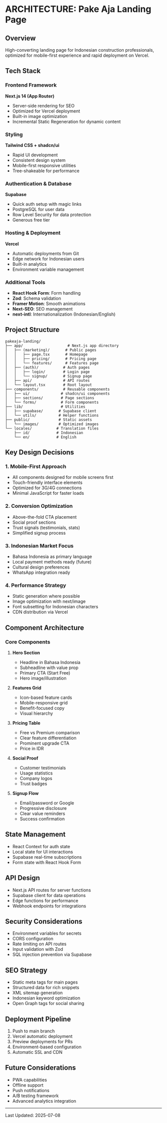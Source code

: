 # ARCHITECTURE: Pake Aja Landing Page

## Overview
High-converting landing page for Indonesian construction professionals, optimized for mobile-first experience and rapid deployment on Vercel.

## Tech Stack

### Frontend Framework
**Next.js 14 (App Router)**
- Server-side rendering for SEO
- Optimized for Vercel deployment
- Built-in image optimization
- Incremental Static Regeneration for dynamic content

### Styling
**Tailwind CSS + shadcn/ui**
- Rapid UI development
- Consistent design system
- Mobile-first responsive utilities
- Tree-shakeable for performance

### Authentication & Database
**Supabase**
- Quick auth setup with magic links
- PostgreSQL for user data
- Row Level Security for data protection
- Generous free tier

### Hosting & Deployment
**Vercel**
- Automatic deployments from Git
- Edge network for Indonesian users
- Built-in analytics
- Environment variable management

### Additional Tools
- **React Hook Form**: Form handling
- **Zod**: Schema validation
- **Framer Motion**: Smooth animations
- **Next-SEO**: SEO management
- **next-intl**: Internationalization (Indonesian/English)

## Project Structure

```
pakeaja-landing/
├── app/                    # Next.js app directory
│   ├── (marketing)/       # Public pages
│   │   ├── page.tsx       # Homepage
│   │   ├── pricing/       # Pricing page
│   │   └── features/      # Features page
│   ├── (auth)/           # Auth pages
│   │   ├── login/        # Login page
│   │   └── signup/       # Signup page
│   ├── api/              # API routes
│   └── layout.tsx        # Root layout
├── components/           # Reusable components
│   ├── ui/              # shadcn/ui components
│   ├── sections/        # Page sections
│   └── forms/           # Form components
├── lib/                 # Utilities
│   ├── supabase/       # Supabase client
│   └── utils/          # Helper functions
├── public/             # Static assets
│   └── images/         # Optimized images
└── locales/           # Translation files
    ├── id/            # Indonesian
    └── en/            # English
```

## Key Design Decisions

### 1. Mobile-First Approach
- All components designed for mobile screens first
- Touch-friendly interface elements
- Optimized for 3G/4G connections
- Minimal JavaScript for faster loads

### 2. Conversion Optimization
- Above-the-fold CTA placement
- Social proof sections
- Trust signals (testimonials, stats)
- Simplified signup process

### 3. Indonesian Market Focus
- Bahasa Indonesia as primary language
- Local payment methods ready (future)
- Cultural design preferences
- WhatsApp integration ready

### 4. Performance Strategy
- Static generation where possible
- Image optimization with next/image
- Font subsetting for Indonesian characters
- CDN distribution via Vercel

## Component Architecture

### Core Components

1. **Hero Section**
   - Headline in Bahasa Indonesia
   - Subheadline with value prop
   - Primary CTA (Start Free)
   - Hero image/illustration

2. **Features Grid**
   - Icon-based feature cards
   - Mobile-responsive grid
   - Benefit-focused copy
   - Visual hierarchy

3. **Pricing Table**
   - Free vs Premium comparison
   - Clear feature differentiation
   - Prominent upgrade CTA
   - Price in IDR

4. **Social Proof**
   - Customer testimonials
   - Usage statistics
   - Company logos
   - Trust badges

5. **Signup Flow**
   - Email/password or Google
   - Progressive disclosure
   - Clear value reminders
   - Success confirmation

## State Management
- React Context for auth state
- Local state for UI interactions
- Supabase real-time subscriptions
- Form state with React Hook Form

## API Design
- Next.js API routes for server functions
- Supabase client for data operations
- Edge functions for performance
- Webhook endpoints for integrations

## Security Considerations
- Environment variables for secrets
- CORS configuration
- Rate limiting on API routes
- Input validation with Zod
- SQL injection prevention via Supabase

## SEO Strategy
- Static meta tags for main pages
- Structured data for rich snippets
- XML sitemap generation
- Indonesian keyword optimization
- Open Graph tags for social sharing

## Deployment Pipeline
1. Push to main branch
2. Vercel automatic deployment
3. Preview deployments for PRs
4. Environment-based configuration
5. Automatic SSL and CDN

## Future Considerations
- PWA capabilities
- Offline support
- Push notifications
- A/B testing framework
- Advanced analytics integration

---
Last Updated: 2025-07-08